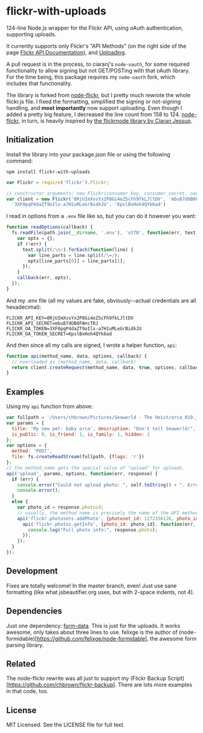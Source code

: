 # flickr-with-uploads

124-line Node.js wrapper for the Flickr API, using oAuth authentication, supporting uploads.

It currently supports only Flickr's "API Methods" (on the right side of the page [Flickr API Documentation](http://www.flickr.com/services/api/)), and [Uploading](http://www.flickr.com/services/api/upload.api.html).

A pull request is in the process, to ciaranj's `node-oauth`, for some required functionality to allow signing but not GET/POSTing with that oAuth library. For the time being, this package requires my `node-oauth` fork, which includes that functionality.

The library is forked from [node-flickr](https://github.com/sujal/node-flickr), but I pretty much rewrote the whole flickr.js file. I fixed the formatting, simplified the signing or not-signing handling, and **most importantly** now support uploading. Even though I added a pretty big feature, I decreased the line count from 158 to 124.
[node-flickr](https://github.com/sujal/node-flickr), in turn, is heavily inspired by [the flickrnode library by Ciaran Jessup](https://github.com/ciaranj/flickrnode).

## Initialization

Install the library into your package.json file or using the following command:

    npm install flickr-with-uploads

````javascript
var Flickr = require('flickr').Flickr;

// constructor arguments: new Flickr(consumer_key, consumer_secret, oauth_token, oauth_token_secret, base_url)
var client = new Flickr('0RjUImXvsYx2P8Gi4eZScFh9fkLJltDV', 'mbu87dOB0FWncTRJ',
  '3XF0pqP4daZf9oIlx-a7H1uMLeGrBidkJU', 'KpslBxHoh4QYk6ad')
````

I read in options from a `.env` file like so, but you can do it however you want:

````javascript
function readOptions(callback) {
  fs.readFile(path.join(__dirname, '.env'), 'utf8', function(err, text) {
    var opts = {};
    if (!err) {
      text.split(/\n/).forEach(function(line) {
        var line_parts = line.split(/\=/);
        opts[line_parts[0]] = line_parts[1];
      });
    }
    callback(err, opts);
  });
}
````

And my .env file (all my values are fake, obviously--actual credentials are all hexadecimal):

    FLICKR_API_KEY=0RjUImXvsYx2P8Gi4eZScFh9fkLJltDV
    FLICKR_API_SECRET=mbu87dOB0FWncTRJ
    FLICKR_OA_TOKEN=3XF0pqP4daZf9oIlx-a7H1uMLeGrBidkJU
    FLICKR_OA_TOKEN_SECRET=KpslBxHoh4QYk6ad

And then since all my calls are signed, I wrote a helper function, `api`:

````javascript
function api(method_name, data, options, callback) {
  // overloaded as (method_name, data, callback)
  return client.createRequest(method_name, data, true, options, callback).send();
}
````

## Examples

Using my `api` function from above:

````javascript
var fullpath = '/Users/chbrown/Pictures/Seaworld - The Heist/orca_019.jpg';
var params = {
  title: 'My new pet: baby orca', description: "Don't tell Seaworld!",
  is_public: 0, is_friend: 1, is_family: 1, hidden: 2
};
var options = {
  method: 'POST',
  file: fs.createReadStream(fullpath, {flags: 'r'})
};
// the method_name gets the special value of "upload" for uploads.
api('upload', params, options, function(err, response) {
  if (err) {
    console.error("Could not upload photo: ", self.toString() + ". Error message:");
    console.error();
  }
  else {
    var photo_id = response.photoid;
    // usually, the method name is precisely the name of the API method, as they are here:
    api('flickr.photosets.addPhoto', {photoset_id: 1272356126, photo_id: photo_id}, function(err, response) {
      api('flickr.photos.getInfo', {photo_id: photo_id}, function(err, response) {
        console.log("Full photo info:", response.photo);
      });
    });
  }
});
````

## Development

Fixes are totally welcome! In the master branch, even! Just use sane formatting (like what jsbeautifier.org uses, but with 2-space indents, not 4).

## Dependencies

Just one dependency: [form-data](https://github.com/felixge/node-form-data). This is just for the uploads. It works awesome, only takes about three lines to use. felixge is the author of (node-formidable)[https://github.com/felixge/node-formidable], the awesome form parsing library.

## Related

The node-flickr rewrite was all just to support my (Flickr Backup Script)[https://github.com/chbrown/flickr-backup]. There are lots more examples in that code, too.

## License

MIT Licensed. See the LICENSE file for full text.
